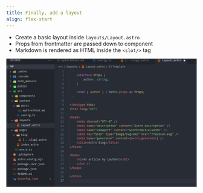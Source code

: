 ```yaml
---
title: Finally, add a layout
align: flex-start
---
```


- Create a basic layout inside `layouts/Layout.astro`
- Props from frontmatter are passed down to component
- Markdown is rendered as HTML inside the `<slot/>` tag

![](../../assets/astro-layout.png)
